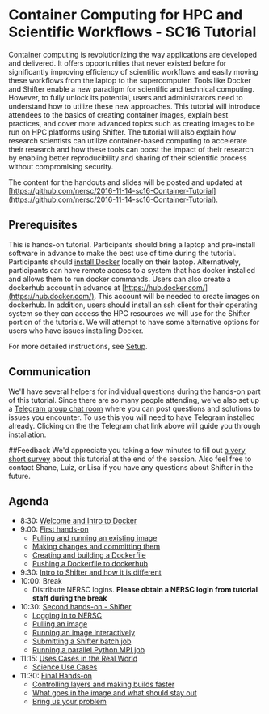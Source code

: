 # Container Computing for HPC and Scientific Workflows - SC16 Tutorial

Container computing is revolutionizing the way applications are developed and delivered.  It offers opportunities that never existed before for significantly improving efficiency of scientific workflows and easily moving these workflows from the laptop to the supercomputer.  Tools like Docker and Shifter enable a new paradigm for scientific and technical computing.  However, to fully unlock its potential, users and administrators need to understand how to utilize these new approaches.  This tutorial will introduce attendees to the basics of creating container images, explain best practices, and cover more advanced topics such as creating images to be run on HPC platforms using Shifter.  The tutorial will also explain how research scientists can utilize container-based computing to accelerate their research and how these tools can boost the impact of their research by enabling better reproducibility and sharing of their scientific process without compromising security.  

The content for the handouts and slides will be posted and updated at [https://github.com/nersc/2016-11-14-sc16-Container-Tutorial](https://github.com/nersc/2016-11-14-sc16-Container-Tutorial).

## Prerequisites

This is hands-on tutorial.  Participants should bring a laptop and pre-install software in advance to make the best use of time during the tutorial.  Participants should [install Docker](https://docs.docker.com/) locally on their laptop.  Alternatively, participants can have remote access to a system that has docker installed and allows them to run docker commands.  Users can also create a dockerhub account in advance at [https://hub.docker.com/](https://hub.docker.com/).  This account will be needed to create images on dockerhub.  In addition, users should install an ssh client for their operating system so they can access the HPC resources we will use for the Shifter portion of the tutorials.  We will attempt to have some alternative options for users who have issues installing Docker.

For more detailed instructions, see [Setup](setup.md).

## Communication
We'll have several helpers for individual questions during the hands-on part of this tutorial. Since there are so many people attending, we've also set up a [Telegram group chat room](https://telegram.me/sc16_containers) where you can post questions and solutions to issues you encounter. To use this you will need to have Telegram installed already. Clicking on the the Telegram chat link above will guide you through installation.

##Feedback
We'd appreciate you taking a few minutes to fill out [a very short survey](https://www.surveymonkey.com/r/C3NWBKD) about this tutorial at the end of the session. Also feel free to contact Shane, Luiz, or Lisa if you have any questions about Shifter in the future.

## Agenda

- 8:30: [Welcome and Intro to Docker](00-intro.md)
- 9:00: [First hands-on](01-hands-on.md)
    - [Pulling and running an existing image](01-hands-on.md#pulling-and-running-an-existing-image)
    - [Making changes and committing them](01-hands-on.md#making-changes-and-committing-them)
    - [Creating and building a Dockerfile](01-hands-on.md#creating-and-building-a-dockerfile)
    - [Pushing a Dockerfile to dockerhub](01-hands-on.md#pushing-a-dockerfile-to-dockerhub)
- 9:30: [Intro to Shifter and how it is different](02-shifter.md)
- 10:00: Break
    - Distribute NERSC logins. **Please obtain a NERSC login from tutorial staff during the break**
- 10:30: [Second hands-on - Shifter](03-hands-on.md)
    - [Logging in to NERSC](03-hands-on.md#logging-in-to-nersc)
    - [Pulling an image](03-hands-on.md#pulling-an-image)
    - [Running an image interactively](03-hands-on.md#running-an-image-interactively)
    - [Submitting a Shifter batch job](03-hands-on.md#submitting-a-shifter-batch-job)
    - [Running a parallel Python MPI job](03-hands-on.md#running-a-parallel-python-mpi-job)
- 11:15: [Uses Cases in the Real World](04-use-cases.md)
    - [Science Use Cases](04-use-cases.md#lhc-astronomy)
- 11:30: [Final Hands-on](05-hands-on.md)
    - [Controlling layers and making builds faster](05-hands-on.md#controlling-layers-and-making-builds-faster)
    - [What goes in the image and what should stay out](05-hands-on.md#what-goes-in-the-image-and-what-should-stay-out)
    - [Bring us your problem](05-hands-on.md#bring-us-your-problem)
